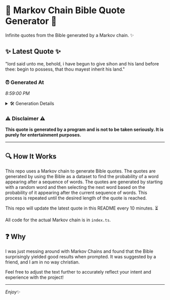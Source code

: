 # 📖 Markov Chain Bible Quote Generator 📖

Infinite quotes from the Bible generated by a Markov chain. ✨

## ✨ Latest Quote ✨
"lord said unto me, behold, i have begun to give sihon and his land before thee: begin to possess, that thou mayest inherit his land."

### ⏰ Generated At
*8:59:00 PM*

<details>
    <summary>🛠️ Generation Details</summary>
    <p>
        <strong>🌱 Seed:</strong> lord<br>
        <strong>🔄 Iterations:</strong> 24<br>
        <strong>📜 Context History:</strong><br>[ lord ]: said<br>[ lord, said ]: unto<br>[ lord, said, unto ]: me,<br>[ lord, said, unto, me, ]: behold,<br>[ lord, said, unto, me,, behold, ]: i<br>[ lord, said, unto, me,, behold,, i ]: have<br>[ said, unto, me,, behold,, i, have ]: begun<br>[ unto, me,, behold,, i, have, begun ]: to<br>[ me,, behold,, i, have, begun, to ]: give<br>[ behold,, i, have, begun, to, give ]: sihon<br>[ i, have, begun, to, give, sihon ]: and<br>[ have, begun, to, give, sihon, and ]: his<br>[ begun, to, give, sihon, and, his ]: land<br>[ to, give, sihon, and, his, land ]: before<br>[ give, sihon, and, his, land, before ]: thee:<br>[ sihon, and, his, land, before, thee: ]: begin<br>[ and, his, land, before, thee:, begin ]: to<br>[ his, land, before, thee:, begin, to ]: possess,<br>[ land, before, thee:, begin, to, possess, ]: that<br>[ before, thee:, begin, to, possess,, that ]: thou<br>[ thee:, begin, to, possess,, that, thou ]: mayest<br>[ begin, to, possess,, that, thou, mayest ]: inherit<br>[ to, possess,, that, thou, mayest, inherit ]: his<br>[ possess,, that, thou, mayest, inherit, his ]: land.<br>
    </p>
</details>

### ⚠️ Disclaimer ⚠️
**This quote is generated by a program and is not to be taken seriously. It is purely for entertainment purposes.**

---

## 🔍 How It Works

This repo uses a Markov chain to generate Bible quotes. The quotes are generated by using the Bible as a dataset to find the probability of a word appearing after a sequence of words. The quotes are generated by starting with a random word and then selecting the next word based on the probability of it appearing after the current sequence of words. This process is repeated until the desired length of the quote is reached.

This repo will update the latest quote in this README every 10 minutes. ⏳

All code for the actual Markov chain is in `index.ts`.

## ❓ Why

I was just messing around with Markov Chains and found that the Bible surprisingly yielded good results when prompted. 
It was suggested by a friend, and I am in no way christian.

Feel free to adjust the text further to accurately reflect your intent and experience with the project!

---

*Enjoy*✨
